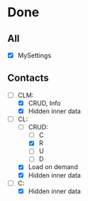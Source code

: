 # Done

## All
- [x] MySettings

## Contacts
- [ ] CLM:
  - [x] CRUD, Info
  - [x] Hidden inner data
- [ ] CL:
  - [ ] CRUD:
    - [ ] C
    - [x] R
    - [ ] U
    - [ ] D
  - [x] Load on demand
  - [x] Hidden inner data
- [ ] C:
  - [x] Hidden inner data
